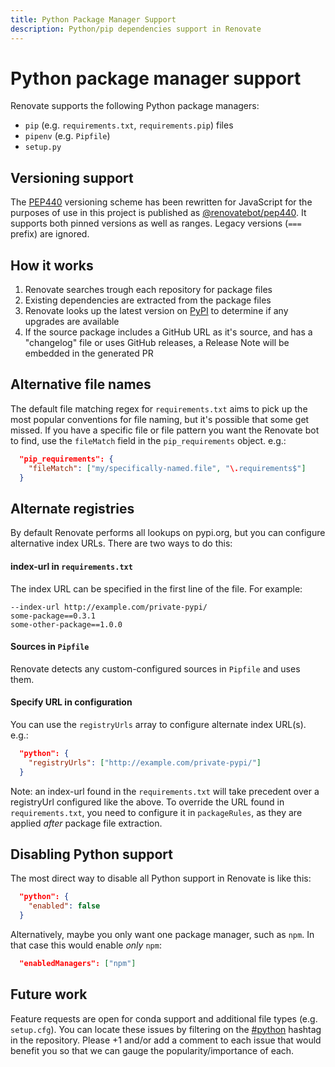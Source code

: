 ```yaml
---
title: Python Package Manager Support
description: Python/pip dependencies support in Renovate
---
```


# Python package manager support

Renovate supports the following Python package managers:

- `pip` (e.g. `requirements.txt`, `requirements.pip`) files
- `pipenv` (e.g. `Pipfile`)
- `setup.py`

## Versioning support

The [PEP440](https://www.python.org/dev/peps/pep-0440/) versioning scheme has been rewritten for JavaScript for the purposes of use in this project is published as [@renovatebot/pep440](https://github.com/renovatebot/pep440).
It supports both pinned versions as well as ranges.
Legacy versions (`===` prefix) are ignored.

## How it works

1. Renovate searches trough each repository for package files
1. Existing dependencies are extracted from the package files
1. Renovate looks up the latest version on [PyPI](https://pypi.org/) to determine if any upgrades are available
1. If the source package includes a GitHub URL as it's source, and has a "changelog" file or uses GitHub releases, a Release Note will be embedded in the generated PR

## Alternative file names

The default file matching regex for `requirements.txt` aims to pick up the most popular conventions for file naming, but it's possible that some get missed.
If you have a specific file or file pattern you want the Renovate bot to find, use the `fileMatch` field in the `pip_requirements` object.
e.g.:

```json
  "pip_requirements": {
    "fileMatch": ["my/specifically-named.file", "\.requirements$"]
  }
```

## Alternate registries

By default Renovate performs all lookups on pypi.org, but you can configure alternative index URLs.
There are two ways to do this:

#### index-url in `requirements.txt`

The index URL can be specified in the first line of the file.
For example:

```
--index-url http://example.com/private-pypi/
some-package==0.3.1
some-other-package==1.0.0
```

#### Sources in `Pipfile`

Renovate detects any custom-configured sources in `Pipfile` and uses them.

#### Specify URL in configuration

You can use the `registryUrls` array to configure alternate index URL(s).
e.g.:

```json
  "python": {
    "registryUrls": ["http://example.com/private-pypi/"]
  }
```

Note: an index-url found in the `requirements.txt` will take precedent over a registryUrl configured like the above.
To override the URL found in `requirements.txt`, you need to configure it in `packageRules`, as they are applied _after_ package file extraction.

## Disabling Python support

The most direct way to disable all Python support in Renovate is like this:

```json
  "python": {
    "enabled": false
  }
```

Alternatively, maybe you only want one package manager, such as `npm`.
In that case this would enable _only_ `npm`:

```json
  "enabledManagers": ["npm"]
```

## Future work

Feature requests are open for conda support and additional file types (e.g. `setup.cfg`).
You can locate these issues by filtering on the [#python](https://github.com/renovatebot/renovate/issues?q=is%3Aissue+is%3Aopen+sort%3Aupdated-desc+label%3A%23python) hashtag in the repository.
Please +1 and/or add a comment to each issue that would benefit you so that we can gauge the popularity/importance of each.
